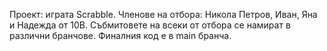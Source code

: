 Проект: играта Scrabble.
Членове на отбора: Никола Петров, Иван, Яна и Надежда от 10В.
Събмитовете на всеки от отбора се намират в различни бранчове.
Финалния код е в main бранча.
